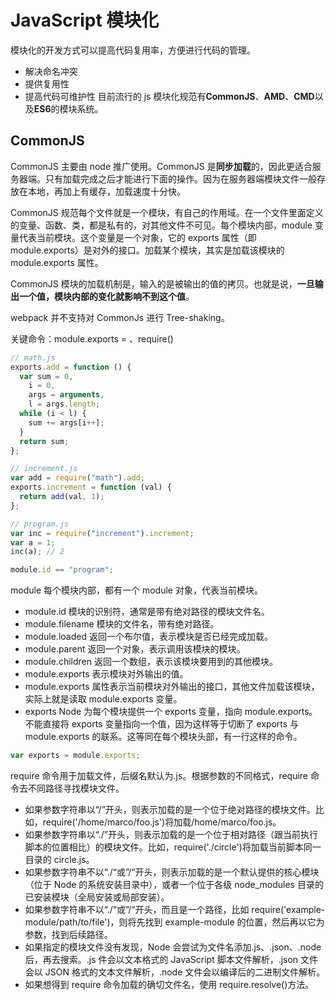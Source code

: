 # JavaScript 模块化

模块化的开发方式可以提高代码复用率，方便进行代码的管理。

- 解决命名冲突
- 提供复用性
- 提高代码可维护性
  目前流行的 js 模块化规范有**CommonJS**、**AMD**、**CMD**以及**ES6**的模块系统。

## CommonJS

CommonJS 主要由 node 推广使用。CommonJS 是**同步加载**的，因此更适合服务器端。只有加载完成之后才能进行下面的操作。因为在服务器端模块文件一般存放在本地，再加上有缓存，加载速度十分快。

CommonJS 规范每个文件就是一个模块，有自己的作用域。在一个文件里面定义的变量、函数、类，都是私有的，对其他文件不可见。每个模块内部，module 变量代表当前模块。这个变量是一个对象，它的 exports 属性（即 module.exports）是对外的接口。加载某个模块，其实是加载该模块的 module.exports 属性。

CommonJS 模块的加载机制是，输入的是被输出的值的拷贝。也就是说，**一旦输出一个值，模块内部的变化就影响不到这个值**。

webpack 并不支持对 CommonJs 进行 Tree-shaking。

关键命令：module.exports = 、require()

```js
// math.js
exports.add = function () {
  var sum = 0,
    i = 0,
    args = arguments,
    l = args.length;
  while (i < l) {
    sum += args[i++];
  }
  return sum;
};

// increment.js
var add = require("math").add;
exports.increment = function (val) {
  return add(val, 1);
};

// program.js
var inc = require("increment").increment;
var a = 1;
inc(a); // 2

module.id == "program";
```

module 每个模块内部，都有一个 module 对象，代表当前模块。

- module.id 模块的识别符，通常是带有绝对路径的模块文件名。
- module.filename 模块的文件名，带有绝对路径。
- module.loaded 返回一个布尔值，表示模块是否已经完成加载。
- module.parent 返回一个对象，表示调用该模块的模块。
- module.children 返回一个数组，表示该模块要用到的其他模块。
- module.exports 表示模块对外输出的值。
- module.exports 属性表示当前模块对外输出的接口，其他文件加载该模块，实际上就是读取 module.exports 变量。
- exports Node 为每个模块提供一个 exports 变量，指向 module.exports。不能直接将 exports 变量指向一个值，因为这样等于切断了 exports 与 module.exports 的联系。这等同在每个模块头部，有一行这样的命令。

```js
var exports = module.exports;
```

require 命令用于加载文件，后缀名默认为.js。根据参数的不同格式，require 命令去不同路径寻找模块文件。

- 如果参数字符串以“/”开头，则表示加载的是一个位于绝对路径的模块文件。比如，require('/home/marco/foo.js')将加载/home/marco/foo.js。
- 如果参数字符串以“./”开头，则表示加载的是一个位于相对路径（跟当前执行脚本的位置相比）的模块文件。比如，require('./circle')将加载当前脚本同一目录的 circle.js。
- 如果参数字符串不以“./“或”/“开头，则表示加载的是一个默认提供的核心模块（位于 Node 的系统安装目录中），或者一个位于各级 node_modules 目录的已安装模块（全局安装或局部安装）。
- 如果参数字符串不以“./“或”/“开头，而且是一个路径，比如 require('example-module/path/to/file')，则将先找到 example-module 的位置，然后再以它为参数，找到后续路径。
- 如果指定的模块文件没有发现，Node 会尝试为文件名添加.js、.json、.node 后，再去搜索。.js 件会以文本格式的 JavaScript 脚本文件解析，.json 文件会以 JSON 格式的文本文件解析，.node 文件会以编译后的二进制文件解析。
- 如果想得到 require 命令加载的确切文件名，使用 require.resolve()方法。

[](https://developer.mozilla.org/zh-CN/docs/Web/JavaScript/Reference/Global_Objects/Promise)

